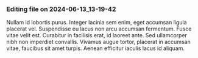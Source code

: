 

### Editing file on 2024-06-13_13-19-42

Nullam id lobortis purus. Integer lacinia sem enim, eget accumsan ligula placerat vel. Suspendisse eu lacus non arcu accumsan fermentum. Fusce vitae velit est. Curabitur in facilisis erat, id laoreet ante. Sed ullamcorper nibh non imperdiet convallis. Vivamus augue tortor, placerat in accumsan vitae, faucibus sit amet turpis. Aenean efficitur iaculis lacus id aliquam.


